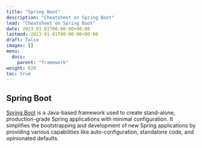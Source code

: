```yaml
---
title: "Spring Boot"
description: "Cheatsheet on Spring Boot"
lead: "Cheatsheet on Spring Boot"
date: 2023-01-01T00:00:00+00:00
lastmod: 2023-01-01T00:00:00+00:00
draft: false
images: []
menu:
  docs:
    parent: "framework"
weight: 620
toc: true
---
```


## Spring Boot

[Spring Boot](https://spring.io/) is a Java-based framework used to create stand-alone, production-grade Spring applications with minimal configuration. It simplifies the bootstrapping and development of new Spring applications by providing various capabilities like auto-configuration, standalone code, and opinionated defaults.

